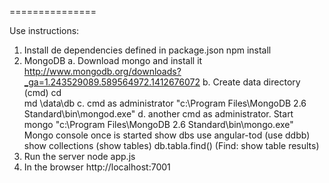 
===============

Use instructions:

1. Install de dependencies defined in package.json
	npm install
2. MongoDB
	a. Download mongo and install it
		http://www.mongodb.org/downloads?_ga=1.243529089.589564972.1412676072
	b. Create data directory (cmd)
		cd \
		md \data\db
	c. cmd as administrator
		"c:\Program Files\MongoDB 2.6 Standard\bin\mongod.exe"
	d. another cmd as administrator. Start mongo
		"c:\Program Files\MongoDB 2.6 Standard\bin\mongo.exe"
	Mongo console once is started
		show dbs
		use angular-tod (use ddbb)
		show collections (show tables)
		db.tabla.find() (Find: show table results)
3. Run the server
	node app.js
4. In the browser
	http://localhost:7001

